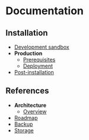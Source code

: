 # Documentation

## Installation

- [Development sandbox](./installation/development-sandbox.md)
- **Production**
  - [Prerequisites](./installation/production/prerequisites.md)
  - [Deployment](./installation/production/deployment.md)
- [Post-installation](./installation/post-installation.md)

## References

- **Architecture**
  - [Overview](./references/architecture/overview.md)
- [Roadmap](./references/roadmap.md)
- [Backup](./references/backup.md)
- [Storage](./references/storage.md)
